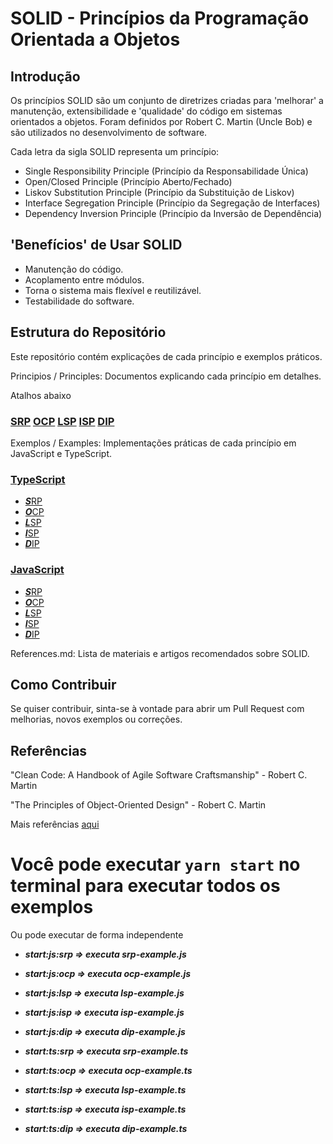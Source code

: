 # SOLID - Princípios da Programação Orientada a Objetos

## Introdução

Os princípios SOLID são um conjunto de diretrizes criadas para 'melhorar' a manutenção, extensibilidade e 'qualidade' do código em sistemas orientados a objetos. Foram definidos por Robert C. Martin (Uncle Bob) e são utilizados no desenvolvimento de software.

Cada letra da sigla SOLID representa um princípio:

- Single Responsibility Principle (Princípio da Responsabilidade Única)
- Open/Closed Principle (Princípio Aberto/Fechado)
- Liskov Substitution Principle (Princípio da Substituição de Liskov)
- Interface Segregation Principle (Princípio da Segregação de Interfaces)
- Dependency Inversion Principle (Princípio da Inversão de Dependência)

## 'Benefícios' de Usar SOLID

- Manutenção do código.
- Acoplamento entre módulos.
- Torna o sistema mais flexível e reutilizável.
- Testabilidade do software.

## Estrutura do Repositório

Este repositório contém explicações de cada princípio e exemplos práticos.

Principios / Principles: Documentos explicando cada princípio em detalhes.

Atalhos abaixo

### [SRP](/principles/SRP.md) [OCP](/principles/OCP.md) [LSP](/principles/LSP.md) [ISP](/principles/ISP.md) [DIP](/principles/DIP.md) 

Exemplos / Examples: Implementações práticas de cada princípio em JavaScript e TypeScript.

### [TypeScript](/examples/typescript/)
- [***S***RP](/examples/typescript/srp-example.ts)
- [***O***CP](/examples/typescript/ocp-example.ts)
- [***L***SP](/examples/typescript/lsp-example.ts)
- [***I***SP](/examples/typescript/isp-example.ts)
- [***D***IP](/examples/typescript/dip-example.ts)

### [JavaScript](/examples/javascript/)
- [***S***RP](/examples/javascript/srp-example.js)
- [***O***CP](/examples/javascript/ocp-example.js)
- [***L***SP](/examples/javascript/lsp-example.js)
- [***I***SP](/examples/javascript/isp-example.js)
- [***D***IP](/examples/javascript/dip-example.js)

References.md: Lista de materiais e artigos recomendados sobre SOLID.

## Como Contribuir

Se quiser contribuir, sinta-se à vontade para abrir um Pull Request com melhorias, novos exemplos ou correções.

## Referências
"Clean Code: A Handbook of Agile Software Craftsmanship" - Robert C. Martin

"The Principles of Object-Oriented Design" - Robert C. Martin

Mais referências [aqui](/REFERENCES.md)


# Você pode executar `yarn start` no terminal para executar todos os exemplos

Ou pode executar de forma independente

* ***start:js:srp =>  executa srp-example.js***

* ***start:js:ocp =>  executa ocp-example.js***

* ***start:js:lsp =>  executa lsp-example.js***

* ***start:js:isp =>  executa isp-example.js***

* ***start:js:dip =>  executa dip-example.js***

* ***start:ts:srp =>  executa srp-example.ts***

* ***start:ts:ocp =>  executa ocp-example.ts***

* ***start:ts:lsp =>  executa lsp-example.ts***

* ***start:ts:isp =>  executa isp-example.ts***

* ***start:ts:dip =>  executa dip-example.ts***
